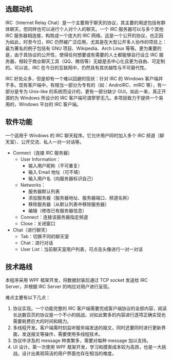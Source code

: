 ## 选题动机

IRC（Internet Relay Chat）是一个主要用于聊天的协议，其主要的用途包括有群体聊天，但同样也可以进行个人对个人的聊天。一个 IRC 服务器可以与多个其他 IRC 服务器相连接，构筑成一个庞大的 IRC 网络。这是一个公开的协议，也正因为如此，时至今日，IRC 仍然被广泛应用，尤其是在大型公开多人协作的项目上：最为著名的例子包括有 GNU 项目、Wikipedia、Arch Linux 等等。更为重要的是，由于其协议的公开性，使得任何想要或有需要的人士都能够自行设立 IRC 服务器，相较于商业聊天工具（QQ、微信等）无疑是去中心化且更为自由、可定制的。可以说，IRC 在今日的互联网中，仍然具有其优越性与不可替代性。

IRC 好处众多，但是却有一个难以回避的现状：针对 IRC 的 Windows 客户端并不多。现有客户端中，有相当一部分为专有的（如：AndroIRC、mIRC 等），有一部分是专为 Unix-like 的系统而设计的，更有一部分缺少 GUI。如此一来，真正开源的为 Windows 所设计的 IRC 客户端可谓寥寥无几。本项目致力于提供一个易用的，Windows 平台的 IRC 客户端。



## 软件功能

一个适用于 Windows 的 IRC 聊天程序。它允许用户同时加入多个 IRC 频道（聊天室）、公开交流、私人一对一对话等。

- Connect（连接 IRC 服务器）
  - User Information：
    - 输入用户昵称（不可重复）
    - 输入 Email 地址（可不填）
    - 输入用户名（向服务器标识自己）
  - Networks：
    - 服务器默认列表
    - 添加服务器（服务器地址、服务器端口、频道名称）
    - 移除服务器（从默认列表中移除服务器）
    - 编辑（修改已有服务器信息）
  - Connect：连接该服务器指定频道
  - Close：关闭窗口
- Chat（进行聊天）
  - Tab：切换不同的聊天室
  - Chat：进行对话
  - User List：当前聊天室用户列表，可点击头像进行一对一对话



## 技术路线

本程序采用 WPF 框架开发，将数据封装后通过 TCP socket 发送给 IRC Server，并根据 IRC Server 的响应对用户进行呈现。

难点主要有以下几点：

1. 协议实现。一个功能完整的 IRC 客户端需要完成客户端协议的全部内容，阅读长达数百页的协议是一个不小的挑战，对如此繁多的内容进行逐项正确实现也需要耗费巨大的时间和精力。
2. 多线程开发。客户端需时刻监听服务端发送的报文，同时还要同时进行更新界面，发送报文等操作，需要使用多线程技术。
3. 协议中涉及的 message 种类繁多，需要对每种 message 加以支持。
4. UI 设计。第一次使用 WPF 框架开发，学习和摸索成本较为高昂，也是一大挑战。设计出美观简洁的用户界面也存在相当的难度。

